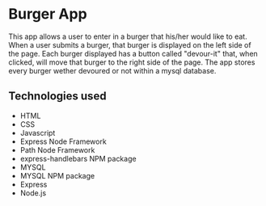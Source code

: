 # Burger App
This app allows a user to enter in a burger that his/her would like to eat.  When a user submits a burger, that burger is
displayed on the left side of the page.  Each burger displayed has a button called "devour-it" that, when clicked, will move
that burger to the right side of the page.  The app stores every burger wether devoured or not within a mysql database.


## Technologies used
* HTML
* CSS
* Javascript
* Express Node Framework
* Path Node Framework
* express-handlebars NPM package
* MYSQL
* MYSQL NPM package
* Express
* Node.js
